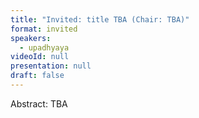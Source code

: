 ```yaml
---
title: "Invited: title TBA (Chair: TBA)"
format: invited
speakers:
  - upadhyaya
videoId: null
presentation: null
draft: false
---
```

Abstract: TBA

<!-- fields to use above: -->
<!-- videoId: "Vfl9pPh6ipI" -->
<!-- presentation: "/slides/invited-MargaridaPereira.pdf" -->

